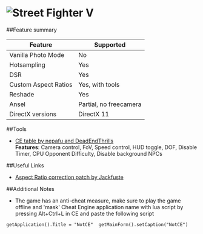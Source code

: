 ![Street Fighter V](Images/SFV-header.png)
==========

##Feature summary

Feature | Supported
--|--
Vanilla Photo Mode | No
Hotsampling | Yes
DSR | Yes
Custom Aspect Ratios | Yes, with tools 
Reshade | Yes
Ansel | Partial, no freecamera
DirectX versions | DirectX 11
 
##Tools

* [CE table by nepafu and DeadEndThrills](https://drive.google.com/file/d/0B1C4-Ir8bNmUTE9YUlY2WUR6b1k/view)  
**Features**: Camera control, FoV, Speed control, HUD toggle, DOF, Disable Timer, CPU Opponent Difficulty, Disable background NPCs

##Useful Links

* [Aspect Ratio correction patch by Jackfuste](http://www.wsgf.org/forums/viewtopic.php?p=172340#p172340)

##Additional Notes
* The game has an anti-cheat measure, make sure to play the game offline and 'mask' Cheat Engine application name with lua script by pressing Alt+Ctrl+L in CE and paste the following script 

`getApplication().Title = "NotCE" 
getMainForm().setCaption("NotCE")`

